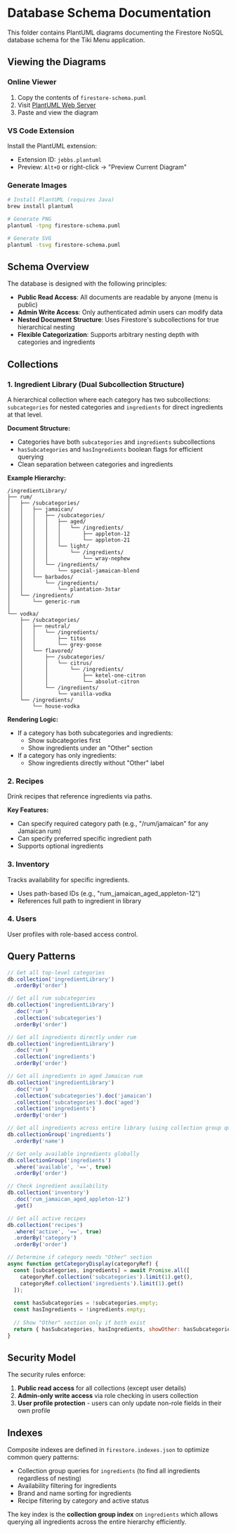 # Database Schema Documentation

This folder contains PlantUML diagrams documenting the Firestore NoSQL database schema for the Tiki Menu application.

## Viewing the Diagrams

### Online Viewer
1. Copy the contents of `firestore-schema.puml`
2. Visit [PlantUML Web Server](http://www.plantuml.com/plantuml/uml)
3. Paste and view the diagram

### VS Code Extension
Install the PlantUML extension:
- Extension ID: `jebbs.plantuml`
- Preview: `Alt+D` or right-click → "Preview Current Diagram"

### Generate Images
```bash
# Install PlantUML (requires Java)
brew install plantuml

# Generate PNG
plantuml -tpng firestore-schema.puml

# Generate SVG
plantuml -tsvg firestore-schema.puml
```

## Schema Overview

The database is designed with the following principles:
- **Public Read Access**: All documents are readable by anyone (menu is public)
- **Admin Write Access**: Only authenticated admin users can modify data
- **Nested Document Structure**: Uses Firestore's subcollections for true hierarchical nesting
- **Flexible Categorization**: Supports arbitrary nesting depth with categories and ingredients

## Collections

### 1. Ingredient Library (Dual Subcollection Structure)
A hierarchical collection where each category has two subcollections: `subcategories` for nested categories and `ingredients` for direct ingredients at that level.

**Document Structure:**
- Categories have both `subcategories` and `ingredients` subcollections
- `hasSubcategories` and `hasIngredients` boolean flags for efficient querying
- Clean separation between categories and ingredients

**Example Hierarchy:**
```
/ingredientLibrary/
├── rum/
│   ├── /subcategories/
│   │   ├── jamaican/
│   │   │   ├── /subcategories/
│   │   │   │   ├── aged/
│   │   │   │   │   └── /ingredients/
│   │   │   │   │       ├── appleton-12
│   │   │   │   │       └── appleton-21
│   │   │   │   └── light/
│   │   │   │       └── /ingredients/
│   │   │   │           └── wray-nephew
│   │   │   └── /ingredients/
│   │   │       └── special-jamaican-blend
│   │   └── barbados/
│   │       └── /ingredients/
│   │           └── plantation-3star
│   └── /ingredients/
│       └── generic-rum
│
└── vodka/
    ├── /subcategories/
    │   ├── neutral/
    │   │   └── /ingredients/
    │   │       ├── titos
    │   │       └── grey-goose
    │   └── flavored/
    │       ├── /subcategories/
    │       │   └── citrus/
    │       │       └── /ingredients/
    │       │           ├── ketel-one-citron
    │       │           └── absolut-citron
    │       └── /ingredients/
    │           └── vanilla-vodka
    └── /ingredients/
        └── house-vodka
```

**Rendering Logic:**
- If a category has both subcategories and ingredients:
  - Show subcategories first
  - Show ingredients under an "Other" section
- If a category has only ingredients:
  - Show ingredients directly without "Other" label

### 2. Recipes
Drink recipes that reference ingredients via paths.

**Key Features:**
- Can specify required category path (e.g., "/rum/jamaican" for any Jamaican rum)
- Can specify preferred specific ingredient path
- Supports optional ingredients

### 3. Inventory
Tracks availability for specific ingredients.
- Uses path-based IDs (e.g., "rum_jamaican_aged_appleton-12")
- References full path to ingredient in library

### 4. Users
User profiles with role-based access control.

## Query Patterns

```javascript
// Get all top-level categories
db.collection('ingredientLibrary')
  .orderBy('order')

// Get all rum subcategories
db.collection('ingredientLibrary')
  .doc('rum')
  .collection('subcategories')
  .orderBy('order')

// Get all ingredients directly under rum
db.collection('ingredientLibrary')
  .doc('rum')
  .collection('ingredients')
  .orderBy('order')

// Get all ingredients in aged Jamaican rum
db.collection('ingredientLibrary')
  .doc('rum')
  .collection('subcategories').doc('jamaican')
  .collection('subcategories').doc('aged')
  .collection('ingredients')
  .orderBy('order')

// Get all ingredients across entire library (using collection group query)
db.collectionGroup('ingredients')
  .orderBy('name')

// Get only available ingredients globally
db.collectionGroup('ingredients')
  .where('available', '==', true)
  .orderBy('order')

// Check ingredient availability
db.collection('inventory')
  .doc('rum_jamaican_aged_appleton-12')
  .get()

// Get all active recipes
db.collection('recipes')
  .where('active', '==', true)
  .orderBy('category')
  .orderBy('order')

// Determine if category needs "Other" section
async function getCategoryDisplay(categoryRef) {
  const [subcategories, ingredients] = await Promise.all([
    categoryRef.collection('subcategories').limit(1).get(),
    categoryRef.collection('ingredients').limit(1).get()
  ]);
  
  const hasSubcategories = !subcategories.empty;
  const hasIngredients = !ingredients.empty;
  
  // Show "Other" section only if both exist
  return { hasSubcategories, hasIngredients, showOther: hasSubcategories && hasIngredients };
}
```

## Security Model

The security rules enforce:
1. **Public read access** for all collections (except user details)
2. **Admin-only write access** via role checking in users collection
3. **User profile protection** - users can only update non-role fields in their own profile

## Indexes

Composite indexes are defined in `firestore.indexes.json` to optimize common query patterns:
- Collection group queries for `ingredients` (to find all ingredients regardless of nesting)
- Availability filtering for ingredients
- Brand and name sorting for ingredients
- Recipe filtering by category and active status

The key index is the **collection group index** on `ingredients` which allows querying all ingredients across the entire hierarchy efficiently.